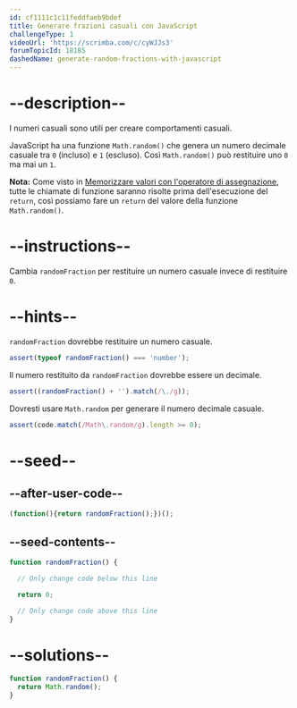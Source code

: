 ```yaml
---
id: cf1111c1c11feddfaeb9bdef
title: Generare frazioni casuali con JavaScript
challengeType: 1
videoUrl: 'https://scrimba.com/c/cyWJJs3'
forumTopicId: 18185
dashedName: generate-random-fractions-with-javascript
---
```


# --description--

I numeri casuali sono utili per creare comportamenti casuali.

JavaScript ha una funzione `Math.random()` che genera un numero decimale casuale tra `0` (incluso) e `1` (escluso). Così `Math.random()` può restituire uno `0` ma mai un `1`.

**Nota:** Come visto in [Memorizzare valori con l'operatore di assegnazione](/learn/javascript-algorithms-and-data-structures/basic-javascript/storing-values-with-the-assignment-operator), tutte le chiamate di funzione saranno risolte prima dell'esecuzione del `return`, così possiamo fare un `return` del valore della funzione `Math.random()`.

# --instructions--

Cambia `randomFraction` per restituire un numero casuale invece di restituire `0`.

# --hints--

`randomFraction` dovrebbe restituire un numero casuale.

```js
assert(typeof randomFraction() === 'number');
```

Il numero restituito da `randomFraction` dovrebbe essere un decimale.

```js
assert((randomFraction() + '').match(/\./g));
```

Dovresti usare `Math.random` per generare il numero decimale casuale.

```js
assert(code.match(/Math\.random/g).length >= 0);
```

# --seed--

## --after-user-code--

```js
(function(){return randomFraction();})();
```

## --seed-contents--

```js
function randomFraction() {

  // Only change code below this line

  return 0;

  // Only change code above this line
}
```

# --solutions--

```js
function randomFraction() {
  return Math.random();
}
```
